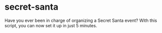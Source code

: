 # secret-santa
Have you ever been in charge of organizing a Secret Santa event? With this script, you can now set it up in just 5 minutes. 
